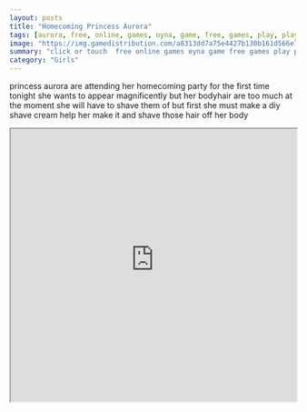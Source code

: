 ```yaml
---
layout: posts
title: "Homecoming Princess Aurora"
tags: [aurora, free, online, games, oyna, game, free, games, play, play, games]
image: "https://img.gamedistribution.com/a8313dd7a75e4427b130b161d566e7f5.jpg"
summary: "click or touch  free online games oyna game free games play play games"
category: "Girls"
---
```


princess aurora are attending her homecoming party for the first time tonight she wants to appear magnificently but her bodyhair are too much at the moment she will have to shave them of but first she must make a diy shave cream help her make it and shave those hair off her body

<iframe width="100%" height="480px;" src="https://html5.gamedistribution.com/a8313dd7a75e4427b130b161d566e7f5/"></iframe>